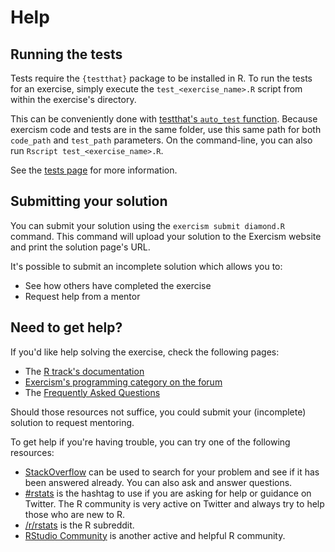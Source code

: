 # Help

## Running the tests

Tests require the `{testthat}` package to be installed in R.
To run the tests for an exercise, simply execute the `test_<exercise_name>.R` script from within the exercise's directory.

This can be conveniently done with [testthat's `auto_test` function](https://testthat.r-lib.org/reference/auto_test.html). Because exercism code and tests are in the same folder, use this same path for both `code_path` and `test_path` parameters. On the command-line, you can also run `Rscript test_<exercise_name>.R`.

See the [tests page](https://exercism.org/docs/tracks/r/tests) for more information.

## Submitting your solution

You can submit your solution using the `exercism submit diamond.R` command.
This command will upload your solution to the Exercism website and print the solution page's URL.

It's possible to submit an incomplete solution which allows you to:

- See how others have completed the exercise
- Request help from a mentor

## Need to get help?

If you'd like help solving the exercise, check the following pages:

- The [R track's documentation](https://exercism.org/docs/tracks/r)
- [Exercism's programming category on the forum](https://forum.exercism.org/c/programming/5)
- The [Frequently Asked Questions](https://exercism.org/docs/using/faqs)

Should those resources not suffice, you could submit your (incomplete) solution to request mentoring.

To get help if you're having trouble, you can try one of the following resources:

- [StackOverflow](https://stackoverflow.com/questions/tagged/r) can be used to search for your problem and see if it has been answered already. You can also ask and answer questions.
- [#rstats](https://twitter.com/search?q=%23rstats) is the hashtag to use if you are asking for help or guidance on Twitter. The R community is very active on Twitter and always try to help those who are new to R.
- [/r/rstats](https://www.reddit.com/r/rstats) is the R subreddit.
- [RStudio Community](https://community.rstudio.com/) is another active and helpful R community.